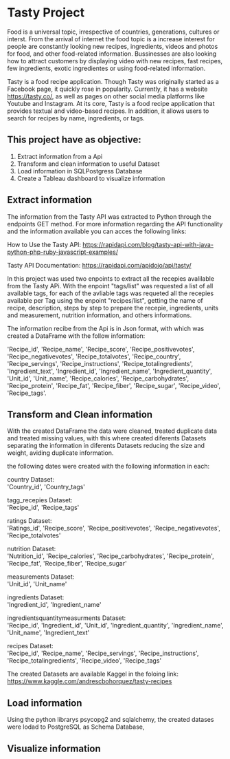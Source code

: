 # Tasty Project 

Food is a universal topic, irrespective of countries, generations, cultures or interst. From the arrival of internet the food topic is a increase interest for people are constantly looking new recipes, ingredients, videos and photos for food, and other food-related information. Bussinesses are also looking how to attract customers by displaying video with new recipes, fast recipes, few ingredients, exotic ingredientes or using food-related information. 

Tasty is a food recipe application. Though Tasty was originally started as a Facebook page, it quickly rose in popularity. Currently, it has a website https://tasty.co/, as well as pages on other social media platforms like Youtube and Instagram. At its core, Tasty is a food recipe application that provides textual and video-based recipes. In addition, it allows users to search for recipes by name, ingredients, or tags.


## This project have as objective: 
1. Extract information from a Api  
2. Transform and clean information to useful Dataset      
3. Load information in SQLPostgress Database   
4. Create a Tableau dashboard to visualize information


## Extract information

The information from the Tasty API was extracted to Python through the endpoints GET method. For more information regarding the API functionality and the information available you can acces the following links: 

How to Use the Tasty API: https://rapidapi.com/blog/tasty-api-with-java-python-php-ruby-javascript-examples/

Tasty API Documentation: https://rapidapi.com/apidojo/api/tasty/

In this project was used two enpoints to extract all the recepies avalilable from the Tasty APi. With the enpoint "tags/list" was requested a list of all available tags, for each of the avliable tags was requeted all the recepies available per Tag using the enpoint "recipes/list", getting the name of recipe, description, steps by step to prepare the recepie, ingredients, units and measurement, nutrition information, and others informations. 

The information recibe from the Api is in Json format, with which was created a DataFrame with the follow information:

'Recipe_id', 
'Recipe_name', 
'Recipe_score', 
'Recipe_positivevotes', 
'Recipe_negativevotes', 
'Recipe_totalvotes', 
'Recipe_country', 
'Recipe_servings', 
'Recipe_instructions', 
'Recipe_totalingredients', 
'Ingredient_text', 
'Ingredient_id', 
'Ingredient_name', 
'Ingredient_quantity', 
'Unit_id', 
'Unit_name', 
'Recipe_calories', 
'Recipe_carbohydrates', 
'Recipe_protein', 
'Recipe_fat', 
'Recipe_fiber', 
'Recipe_sugar', 
'Recipe_video', 
'Recipe_tags'.


## Transform and Clean information 

With the created DataFrame the data were cleaned, treated duplicate data and treated missing values, with this where created diferents Datasets separating the information in diferents Datasets reducing the size and weight, aviding duplicate information. 

the following dates were created with the following information in each: 

country Dataset:  
'Country_id',
'Country_tags'	


tagg_recepies Dataset:  
'Recipe_id', 
'Recipe_tags'

ratings Dataset:  
'Ratings_id', 
'Recipe_score', 
'Recipe_positivevotes',
'Recipe_negativevotes',
'Recipe_totalvotes'

nutrition Dataset:  
'Nutrition_id',
'Recipe_calories',
'Recipe_carbohydrates',
'Recipe_protein',
'Recipe_fat',
'Recipe_fiber',
'Recipe_sugar'

measurements Dataset:  
'Unit_id',
'Unit_name'	

ingredients Dataset:  
'Ingredient_id',
'Ingredient_name'

ingredientsquantitymeasurments Dataset:  
'Recipe_id', 
'Ingredient_id', 
'Unit_id', 
'Ingredient_quantity', 
'Ingredient_name', 
'Unit_name', 
'Ingredient_text'

recipes Dataset:  
'Recipe_id', 
'Recipe_name', 
'Recipe_servings', 
'Recipe_instructions', 
'Recipe_totalingredients', 
'Recipe_video', 
'Recipe_tags'

The created Datasets are available Kaggel in the foloing link:  https://www.kaggle.com/andrescbohorquez/tasty-recipes

## Load information

Using the python librarys psycopg2 and sqlalchemy, the created datases were lodad to PostgreSQL as Schema Database,   

## Visualize information


